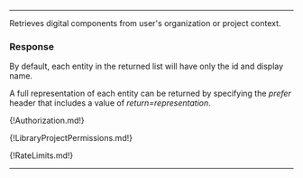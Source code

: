 ---

Retrieves digital components from user's organization or project context.

### Response

By default, each entity in the returned list will have only the id and display name.

A full representation of each entity can be returned by specifying the *prefer* header that includes a value of *return=representation*.

{!Authorization.md!}

{!LibraryProjectPermissions.md!}

{!RateLimits.md!}

---